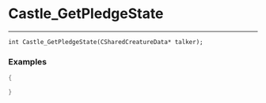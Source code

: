 # Castle_GetPledgeState
---
```
int Castle_GetPledgeState(CSharedCreatureData* talker);
```

### Examples
```cpp - C++
{

}
```
